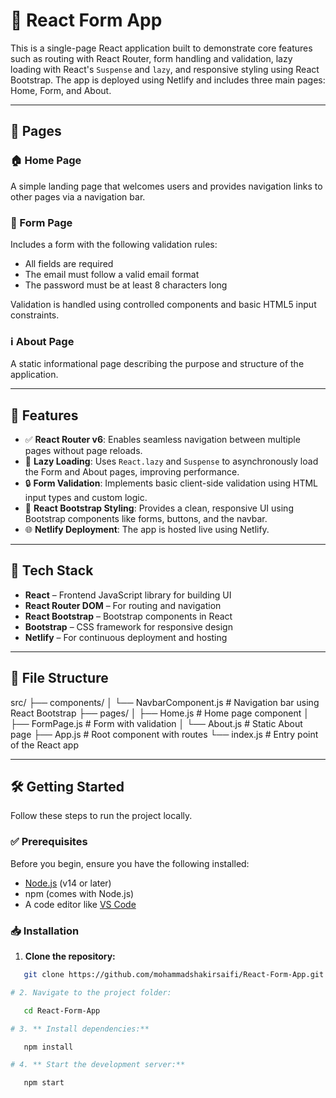 # 🚀 React Form App

This is a single-page React application built to demonstrate core features such as routing with React Router, form handling and validation, lazy loading with React's `Suspense` and `lazy`, and responsive styling using React Bootstrap. The app is deployed using Netlify and includes three main pages: Home, Form, and About.

---

## 📄 Pages

### 🏠 Home Page
A simple landing page that welcomes users and provides navigation links to other pages via a navigation bar.

### 📝 Form Page
Includes a form with the following validation rules:
- All fields are required
- The email must follow a valid email format
- The password must be at least 8 characters long

Validation is handled using controlled components and basic HTML5 input constraints.

### ℹ️ About Page
A static informational page describing the purpose and structure of the application.

---

## 🧠 Features

- ✅ **React Router v6**: Enables seamless navigation between multiple pages without page reloads.
- 🚀 **Lazy Loading**: Uses `React.lazy` and `Suspense` to asynchronously load the Form and About pages, improving performance.
- 🔒 **Form Validation**: Implements basic client-side validation using HTML input types and custom logic.
- 🎨 **React Bootstrap Styling**: Provides a clean, responsive UI using Bootstrap components like forms, buttons, and the navbar.
- 🌐 **Netlify Deployment**: The app is hosted live using Netlify.

---

## 🔧 Tech Stack

- **React** – Frontend JavaScript library for building UI
- **React Router DOM** – For routing and navigation
- **React Bootstrap** – Bootstrap components in React
- **Bootstrap** – CSS framework for responsive design
- **Netlify** – For continuous deployment and hosting

---

## 📁 File Structure

src/
├── components/
│ └── NavbarComponent.js # Navigation bar using React Bootstrap
├── pages/
│ ├── Home.js # Home page component
│ ├── FormPage.js # Form with validation
│ └── About.js # Static About page
├── App.js # Root component with routes
└── index.js # Entry point of the React app


---

## 🛠️ Getting Started

Follow these steps to run the project locally.

### ✅ Prerequisites

Before you begin, ensure you have the following installed:
- [Node.js](https://nodejs.org/) (v14 or later)
- npm (comes with Node.js)
- A code editor like [VS Code](https://code.visualstudio.com/)

### 📥 Installation

1. **Clone the repository:**
```bash
   git clone https://github.com/mohammadshakirsaifi/React-Form-App.git

# 2. Navigate to the project folder:

   cd React-Form-App

# 3. ** Install dependencies:**

   npm install

# 4. ** Start the development server:**

   npm start
